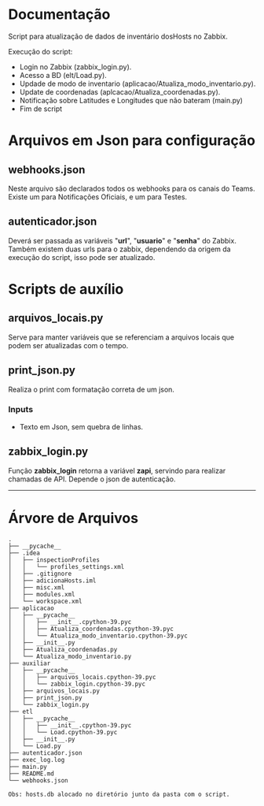 # Documentação

Script para atualização de dados de inventário dosHosts no Zabbix.

Execução do script: 

- Login no Zabbix (zabbix_login.py).
- Acesso a BD (elt/Load.py).
- Updade de modo de inventario (aplicacao/Atualiza_modo_inventario.py).
- Update de coordenadas (aplcacao/Atualiza_coordenadas.py).
- Notificação sobre Latitudes e Longitudes que não bateram (main.py)
- Fim de script

# Arquivos em Json para configuração

## webhooks.json

Neste arquivo são declarados todos os webhooks para os canais do Teams. Existe um para Notificações Oficiais, e um para Testes.

## autenticador.json

Deverá ser passada as variáveis "__url__", "__usuario__" e "__senha__" do Zabbix. Também existem duas urls para o zabbix, dependendo da origem da execução do script, isso pode ser atualizado.

# Scripts de auxílio

## arquivos_locais.py

Serve para manter variáveis que se referenciam a arquivos locais que podem ser atualizadas com o tempo.

## print_json.py

Realiza o print com formatação correta de um json.

### Inputs

- Texto em Json, sem quebra de linhas.

## zabbix_login.py

Função __zabbix_login__ retorna a variável __zapi__, servindo para realizar chamadas de API. Depende o json de autenticação. 

----

# Árvore de Arquivos

````
.
├── __pycache__
├── .idea
│   ├── inspectionProfiles
│   │   └── profiles_settings.xml
│   ├── .gitignore
│   ├── adicionaHosts.iml
│   ├── misc.xml
│   ├── modules.xml
│   └── workspace.xml
├── aplicacao
│   ├── __pycache__
│   │   ├── __init__.cpython-39.pyc
│   │   ├── Atualiza_coordenadas.cpython-39.pyc
│   │   └── Atualiza_modo_inventario.cpython-39.pyc
│   ├── __init__.py
│   ├── Atualiza_coordenadas.py
│   └── Atualiza_modo_inventario.py
├── auxiliar
│   ├── __pycache__
│   │   ├── arquivos_locais.cpython-39.pyc
│   │   └── zabbix_login.cpython-39.pyc
│   ├── arquivos_locais.py
│   ├── print_json.py
│   └── zabbix_login.py
├── etl
│   ├── __pycache__
│   │   ├── __init__.cpython-39.pyc
│   │   └── Load.cpython-39.pyc
│   ├── __init__.py
│   └── Load.py
├── autenticador.json
├── exec_log.log
├── main.py
├── README.md
└── webhooks.json

Obs: hosts.db alocado no diretório junto da pasta com o script.

````